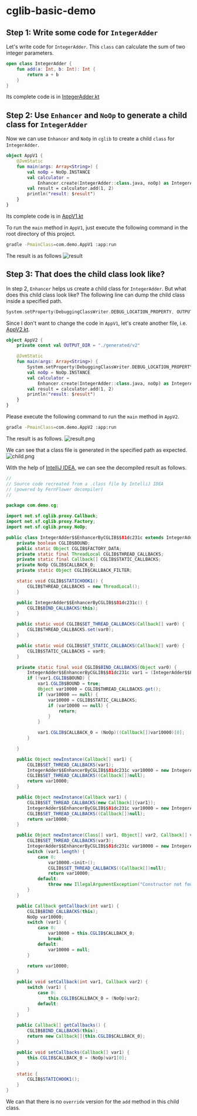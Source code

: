 # cglib-basic-demo

## Step 1: Write some code for `IntegerAdder`

Let's write code for `IntegerAdder`.
This `class` can calculate the sum of two integer parameters.

```kotlin
open class IntegerAdder {
    fun add(a: Int, b: Int): Int {
        return a + b
    }
}
```

Its complete code is in
[IntegerAdder.kt](app/src/main/kotlin/com/demo/cg/IntegerAdder.kt)


## Step 2: Use `Enhancer` and `NoOp` to generate a child class for `IntegerAdder`

Now we can use `Enhancer` and `NoOp` in `cglib` to create a child `class` for `IntegerAdder`.

```kotlin
object AppV1 {
    @JvmStatic
    fun main(args: Array<String>) {
        val noOp = NoOp.INSTANCE
        val calculator =
            Enhancer.create(IntegerAdder::class.java, noOp) as IntegerAdder
        val result = calculator.add(1, 2)
        println("result: $result")
    }
}
```

Its complete code is in
[AppV1.kt](app/src/main/kotlin/com/demo/AppV1.kt)

To run the `main` method in `AppV1`, 
just execute the following command in the root directory of this project.
```bash
gradle -PmainClass=com.demo.AppV1 :app:run
```

The result is as follows
![result](pic/v1/result.png)

## Step 3: That does the child class look like?
In step 2, `Enhancer` helps us create a child class for `IntegerAdder`.
But what does this child class look like?
The following line can dump the child class inside a specified path.
```kotlin
System.setProperty(DebuggingClassWriter.DEBUG_LOCATION_PROPERTY, OUTPUT_DIR)
```

Since I don't want to change the code in `AppV1`, 
let's create another file, i.e. [AppV2.kt](app/src/main/kotlin/com/demo/AppV2.kt).
```kotlin
object AppV2 {
    private const val OUTPUT_DIR = "./generated/v2"

    @JvmStatic
    fun main(args: Array<String>) {
        System.setProperty(DebuggingClassWriter.DEBUG_LOCATION_PROPERTY, OUTPUT_DIR)
        val noOp = NoOp.INSTANCE
        val calculator =
            Enhancer.create(IntegerAdder::class.java, noOp) as IntegerAdder
        val result = calculator.add(1, 2)
        println("result: $result")
    }
}
```

Please execute the following command to run the `main` method in `AppV2`.

```bash
gradle -PmainClass=com.demo.AppV2 :app:run
```

The result is as follows.
![result.png](pic/v2/result.png)

We can see that a class file is generated in the specified path as expected.
![child.png](pic/v2/child.png)

With the help of [IntelliJ IDEA](https://www.jetbrains.com/idea/),
we can see the decompiled result as follows.
```java
//
// Source code recreated from a .class file by IntelliJ IDEA
// (powered by FernFlower decompiler)
//

package com.demo.cg;

import net.sf.cglib.proxy.Callback;
import net.sf.cglib.proxy.Factory;
import net.sf.cglib.proxy.NoOp;

public class IntegerAdder$$EnhancerByCGLIB$$81dc231c extends IntegerAdder implements Factory {
    private boolean CGLIB$BOUND;
    public static Object CGLIB$FACTORY_DATA;
    private static final ThreadLocal CGLIB$THREAD_CALLBACKS;
    private static final Callback[] CGLIB$STATIC_CALLBACKS;
    private NoOp CGLIB$CALLBACK_0;
    private static Object CGLIB$CALLBACK_FILTER;

    static void CGLIB$STATICHOOK1() {
        CGLIB$THREAD_CALLBACKS = new ThreadLocal();
    }

    public IntegerAdder$$EnhancerByCGLIB$$81dc231c() {
        CGLIB$BIND_CALLBACKS(this);
    }

    public static void CGLIB$SET_THREAD_CALLBACKS(Callback[] var0) {
        CGLIB$THREAD_CALLBACKS.set(var0);
    }

    public static void CGLIB$SET_STATIC_CALLBACKS(Callback[] var0) {
        CGLIB$STATIC_CALLBACKS = var0;
    }

    private static final void CGLIB$BIND_CALLBACKS(Object var0) {
        IntegerAdder$$EnhancerByCGLIB$$81dc231c var1 = (IntegerAdder$$EnhancerByCGLIB$$81dc231c)var0;
        if (!var1.CGLIB$BOUND) {
            var1.CGLIB$BOUND = true;
            Object var10000 = CGLIB$THREAD_CALLBACKS.get();
            if (var10000 == null) {
                var10000 = CGLIB$STATIC_CALLBACKS;
                if (var10000 == null) {
                    return;
                }
            }

            var1.CGLIB$CALLBACK_0 = (NoOp)((Callback[])var10000)[0];
        }

    }

    public Object newInstance(Callback[] var1) {
        CGLIB$SET_THREAD_CALLBACKS(var1);
        IntegerAdder$$EnhancerByCGLIB$$81dc231c var10000 = new IntegerAdder$$EnhancerByCGLIB$$81dc231c();
        CGLIB$SET_THREAD_CALLBACKS((Callback[])null);
        return var10000;
    }

    public Object newInstance(Callback var1) {
        CGLIB$SET_THREAD_CALLBACKS(new Callback[]{var1});
        IntegerAdder$$EnhancerByCGLIB$$81dc231c var10000 = new IntegerAdder$$EnhancerByCGLIB$$81dc231c();
        CGLIB$SET_THREAD_CALLBACKS((Callback[])null);
        return var10000;
    }

    public Object newInstance(Class[] var1, Object[] var2, Callback[] var3) {
        CGLIB$SET_THREAD_CALLBACKS(var3);
        IntegerAdder$$EnhancerByCGLIB$$81dc231c var10000 = new IntegerAdder$$EnhancerByCGLIB$$81dc231c;
        switch (var1.length) {
            case 0:
                var10000.<init>();
                CGLIB$SET_THREAD_CALLBACKS((Callback[])null);
                return var10000;
            default:
                throw new IllegalArgumentException("Constructor not found");
        }
    }

    public Callback getCallback(int var1) {
        CGLIB$BIND_CALLBACKS(this);
        NoOp var10000;
        switch (var1) {
            case 0:
                var10000 = this.CGLIB$CALLBACK_0;
                break;
            default:
                var10000 = null;
        }

        return var10000;
    }

    public void setCallback(int var1, Callback var2) {
        switch (var1) {
            case 0:
                this.CGLIB$CALLBACK_0 = (NoOp)var2;
            default:
        }
    }

    public Callback[] getCallbacks() {
        CGLIB$BIND_CALLBACKS(this);
        return new Callback[]{this.CGLIB$CALLBACK_0};
    }

    public void setCallbacks(Callback[] var1) {
        this.CGLIB$CALLBACK_0 = (NoOp)var1[0];
    }

    static {
        CGLIB$STATICHOOK1();
    }
}

```

We can that there is no `override` version for the `add` method in this child class.
